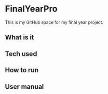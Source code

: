 # FinalYearPro
This is my GitHub space for my final year project.

## What is it
## Tech used 
## How to run
## User manual 
